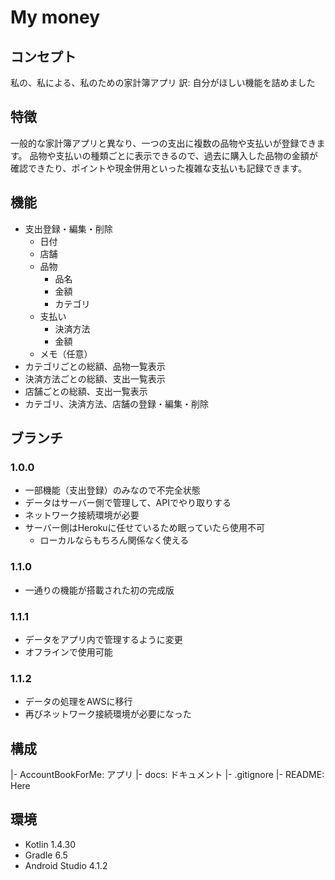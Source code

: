 # My money

## コンセプト

私の、私による、私のための家計簿アプリ
訳: 自分がほしい機能を詰めました

## 特徴

一般的な家計簿アプリと異なり、一つの支出に複数の品物や支払いが登録できます。
品物や支払いの種類ごとに表示できるので、過去に購入した品物の金額が確認できたり、ポイントや現金併用といった複雑な支払いも記録できます。

## 機能

* 支出登録・編集・削除
  * 日付
  * 店舗
  * 品物
    * 品名
    * 金額
    * カテゴリ
  * 支払い
    * 決済方法
    * 金額
  * メモ（任意）
* カテゴリごとの総額、品物一覧表示
* 決済方法ごとの総額、支出一覧表示
* 店舗ごとの総額、支出一覧表示
* カテゴリ、決済方法、店舗の登録・編集・削除

## ブランチ

### 1.0.0

* 一部機能（支出登録）のみなので不完全状態
* データはサーバー側で管理して、APIでやり取りする
* ネットワーク接続環境が必要
* サーバー側はHerokuに任せているため眠っていたら使用不可
  * ローカルならもちろん関係なく使える

### 1.1.0

* 一通りの機能が搭載された初の完成版

### 1.1.1

* データをアプリ内で管理するように変更
* オフラインで使用可能

### 1.1.2

* データの処理をAWSに移行
* 再びネットワーク接続環境が必要になった

## 構成

|- AccountBookForMe: アプリ
|- docs: ドキュメント
|- .gitignore
|- README: Here

## 環境

* Kotlin 1.4.30
* Gradle 6.5
* Android Studio 4.1.2
